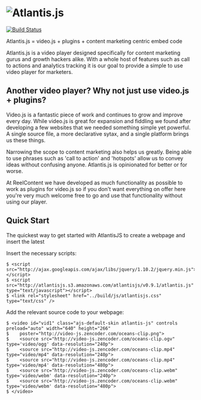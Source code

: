 ![Atlantis.js](http://atlantisjs.s3.amazonaws.com/test/atlantisjs/v0.9.1/atlantisLogo.png)
==========================================================================================

[![Build Status](https://travis-ci.org/Axonn/Atlantis.js.png?branch=master)](https://travis-ci.org/Axonn/Atlantis.js)

Atlantis.js = video.js + plugins + content marketing centric embed code

Atlantis.js is a video player designed specifically for content marketing gurus and growth hackers alike. With a whole host of features such as call to actions and analytics tracking it is our goal to provide a simple to use video player for marketers.

Another video player? Why not just use video.js + plugins?
----------------------------------------------------------

Video.js is a fantastic piece of work and continues to grow and improve every day. While video.js is great for expansion and fiddling we found after developing a few websites that we needed something simple yet powerful. A single source file, a more declarative sytax, and a single platform brings us these things.

Narrowing the scope to content marketing also helps us greatly. Being able to use phrases such as 'call to action' and 'hotspots' allow us to convey ideas without confusing anyone. Atlantis.js is opinionated for better or for worse.

At ReelContent we have developed as much functionality as possible to work as plugins for video.js so if you don't want everything on offer here you're very much welcome free to go and use that functionality without using our player.

## Quick Start

 The quickest way to get started with AtlantisJS to create a webpage and insert the latest

 Insert the necessary scripts:

	$ <script src="http://ajax.googleapis.com/ajax/libs/jquery/1.10.2/jquery.min.js"></script>
    $ <script src="http://atlantisjs.s3.amazonaws.com/atlantisjs/v0.9.1/atlantis.js" type="text/javascript"></script>
    $ <link rel="stylesheet" href="../build/js/atlantisjs.css" type="text/css" />

 Add the relevant source code to your webpage:

    $ <video id="vid1" class="ajs-default-skin atlantis-js" controls preload="auto" width="640" height="266"
    $    poster="http://video-js.zencoder.com/oceans-clip.png"> 
    $    <source src="http://video-js.zencoder.com/oceans-clip.ogv" type='video/ogg' data-resolution="240p">	
    $    <source src="http://video-js.zencoder.com/oceans-clip.mp4" type="video/mp4" data-resolution="240p">
    $    <source src="http://video-js.zencoder.com/oceans-clip.mp4" type='video/mp4' data-resolution="480p">
    $    <source src="http://video-js.zencoder.com/oceans-clip.webm" type='video/webm' data-resolution="240p">
    $    <source src="http://video-js.zencoder.com/oceans-clip.webm" type='video/webm' data-resolution="480p">
    $ </video>
	